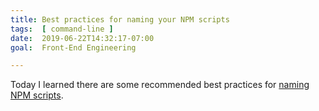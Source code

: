 ```yaml
---
title: Best practices for naming your NPM scripts
tags:  [ command-line ]
date:  2019-06-22T14:32:17-07:00
goal:  Front-End Engineering

---
```


Today I learned there are some recommended best practices for [naming NPM scripts][docs].

[docs]: https://github.com/voorhoede/npm-style-guide#use-standard-script-names
